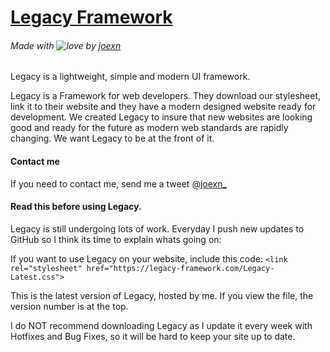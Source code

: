 # [Legacy Framework](https://legacy-framework.com)
###### Made with ![love](https://legacy-framework.com/Heart.png) by [joexn](https://twitter.com/@joexn_)

Legacy is a lightweight, simple and modern UI framework.

Legacy is a Framework for web developers. They download our stylesheet, link it to their website and they have a modern designed website ready for development.
We created Legacy to insure that new websites are looking good and ready for the future as modern web standards are rapidly changing. We want Legacy to be at the front of it.


#### Contact me

If you need to contact me, send me a tweet [@joexn_](https://twitter.com/@joexn_)

#### Read this before using Legacy.

Legacy is still undergoing lots of work. Everyday I push new updates to GitHub so I think its time to explain whats going on:

If you want to use Legacy on your website, include this code: `<link rel="stylesheet" href="https://legacy-framework.com/Legacy-Latest.css">`

This is the latest version of Legacy, hosted by me. If you view the file, the version number is at the top.

I do NOT recommend downloading Legacy as I update it every week with Hotfixes and Bug Fixes, so it will be hard to keep your site up to date.